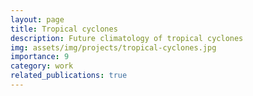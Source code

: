 ```yaml
---
layout: page
title: Tropical cyclones
description: Future climatology of tropical cyclones
img: assets/img/projects/tropical-cyclones.jpg
importance: 9
category: work
related_publications: true
---
```


